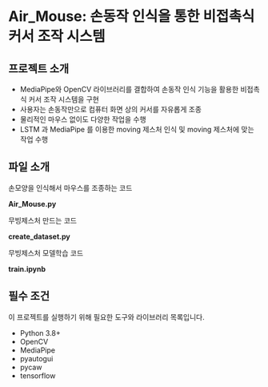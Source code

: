 # Air_Mouse: 손동작 인식을 통한 비접촉식 커서 조작 시스템

## 프로젝트 소개
- MediaPipe와 OpenCV 라이브러리를 결합하여 손동작 인식 기능을 활용한 비접촉식 커서 조작 시스템을 구현
- 사용자는 손동작만으로 컴퓨터 화면 상의 커서를 자유롭게 조종
- 물리적인 마우스 없이도 다양한 작업을 수행
- LSTM 과 MediaPipe 를 이용한 moving 제스처 인식 및 moving 제스처에 맞는 작업 수행



## 파일 소개

손모양을 인식해서 마우스를 조종하는 코드

**Air_Mouse.py**

무빙제스처 만드는 코드

**create_dataset.py**

무빙제스처 모델학습 코드

**train.ipynb**

## 필수 조건
이 프로젝트를 실행하기 위해 필요한 도구와 라이브러리 목록입니다.

- Python 3.8+
- OpenCV
- MediaPipe
- pyautogui
- pycaw
- tensorflow 
